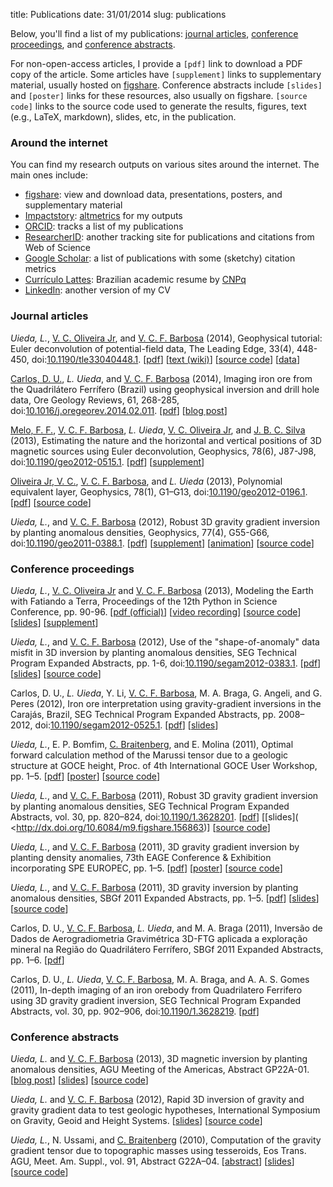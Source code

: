 title: Publications
date: 31/01/2014
slug: publications

Below, you'll find a list of my publications:
[journal articles](#articles),
[conference proceedings](#proceedings),
and [conference abstracts](#conference-abstracts).

For non-open-access articles,
I provide a `[pdf]` link to download a PDF copy of the article.
Some articles have `[supplement]` links to supplementary material,
usually hosted on [figshare](http://figshare.com/).
Conference abstracts include `[slides]` and `[poster]` links
for these resources, also usually on figshare.
`[source code]` links to
the source code used to generate
the results, figures, text (e.g., LaTeX, markdown), slides, etc,
in the publication.

### Around the internet

You can find my research outputs on various sites around the internet.
The main ones include:

* [figshare](http://figshare.com/authors/Leonardo%20Uieda/97471): view and
  download data, presentations, posters, and supplementary material
* [Impactstory](http://impactstory.org/leouieda):
  [altmetrics](http://en.wikipedia.org/wiki/Altmetrics) for my outputs
* [ORCID](http://orcid.org/0000-0001-6123-9515): tracks a list of my
  publications
* [ResearcherID](http://www.researcherid.com/rid/G-3258-2012): another tracking
  site for publications and citations from Web of Science
* [Google Scholar](http://scholar.google.com.br/citations?user=qfmPrUEAAAAJ):
  a list of publications with some (sketchy) citation metrics
* [Currículo Lattes](http://buscatextual.cnpq.br/buscatextual/visualizacv.do?metodo=apresentar&id=K4267185H6):
  Brazilian academic resume by [CNPq](http://www.cnpq.br/)
* [LinkedIn](http://www.linkedin.com/in/uieda): another version of my CV

<h3 id="articles">Journal articles</h3>

*Uieda, L.*, [V. C. Oliveira Jr][birocoles], and [V. C. F. Barbosa][valeria]
(2014),
Geophysical tutorial: Euler deconvolution of potential-field data,
The Leading Edge, 33(4), 448-450,
doi:[10.1190/tle33040448.1](http://library.seg.org/doi/abs/10.1190/tle33040448.1).
[[pdf](/pdf/paper-euler-tutorial-2014.pdf)]
[[text (wiki)](http://wiki.seg.org/wiki/Euler_deconvolution_of_potential_field_data_%28tutorial%29)]
[[source code](https://github.com/pinga-lab/paper-tle-euler-tutorial)]
[[data](http://dx.doi.org/10.6084/m9.figshare.923450)]

[Carlos, D. U.][dio], *L. Uieda*, and [V. C. F. Barbosa][valeria] (2014),
Imaging iron ore from the Quadrilátero Ferrífero (Brazil) using geophysical
inversion and drill hole data,
Ore Geology Reviews, 61, 268-285,
doi:[10.1016/j.oregeorev.2014.02.011](http://dx.doi.org/10.1016/j.oregeorev.2014.02.011).
[[pdf](/pdf/paper-quadrilatero-2014.pdf)]
[[blog post](/posts/2014-03-17-new-paper-quadrilatero.html)]

[Melo, F. F.][figura], [V. C. F. Barbosa][valeria], *L. Uieda*,
[V. C. Oliveira Jr][birocoles],
and [J. B. C. Silva][jb] (2013),
Estimating the nature and the horizontal and vertical positions
of 3D magnetic sources using Euler deconvolution,
Geophysics, 78(6), J87-J98,
doi:[10.1190/geo2012-0515.1](http://dx.doi.org/10.1190/geo2012-0515.1).
[[pdf](/pdf/paper-euler-plateau-2013.pdf)]
[[supplement](http://dx.doi.org/10.6084/m9.figshare.649433)]

[Oliveira Jr, V. C.][birocoles], [V. C. F. Barbosa][valeria], and
*L. Uieda* (2013),
Polynomial equivalent layer, Geophysics, 78(1), G1–G13,
doi:[10.1190/geo2012-0196.1](http://library.seg.org/doi/abs/10.1190/geo2012-0196.1).
[[pdf](/pdf/paper-polynomial-eqlayer-2013.pdf)]
[[source code](
https://github.com/leouieda/fatiando/blob/master/fatiando/gravmag/eqlayer.py)]

*Uieda, L.*, and [V. C. F. Barbosa][valeria] (2012),
Robust 3D gravity gradient inversion by planting anomalous densities,
Geophysics, 77(4), G55-G66,
doi:[10.1190/geo2011-0388.1](http://library.seg.org/doi/abs/10.1190/geo2011-0388.1).
[[pdf](/pdf/paper-planting-anomalous-densities-2012.pdf)]
[[supplement](http://dx.doi.org/10.6084/m9.figshare.91574)]
[[animation](http://dx.doi.org/10.6084/m9.figshare.91469)]
[[source code](https://github.com/pinga-lab/paper-planting-densities)]

<h3 id="proceedings">Conference proceedings</h3>

*Uieda, L.*, [V. C. Oliveira Jr][birocoles] and [V. C. F. Barbosa][valeria]
(2013),
Modeling the Earth with Fatiando a Terra,
Proceedings of the 12th Python in Science Conference, pp. 90-96.
[[pdf (official)](http://conference.scipy.org/proceedings/scipy2013/uieda.html)]
[[video recording](http://www.youtube.com/watch?v=Ec38h1oB8cc)]
[[source code](https://github.com/leouieda/scipy2013)]
[[slides](http://leouieda.github.io/scipy2013/?theme=night#/)]
[[supplement](http://dx.doi.org/10.6084/m9.figshare.708390)]

*Uieda, L.*, and [V. C. F. Barbosa][valeria] (2012),
Use of the "shape-of-anomaly" data misfit in 3D inversion by planting
anomalous densities, SEG Technical Program Expanded Abstracts, pp. 1-6,
doi:[10.1190/segam2012-0383.1](http://library.seg.org/doi/abs/10.1190/segam2012-0383.1).
[[pdf](/pdf/seg-2012.pdf)]
[[slides](http://dx.doi.org/10.6084/m9.figshare.156864)]
[[source code](https://github.com/leouieda/seg2012)]

Carlos, D. U., *L. Uieda*, Y. Li, [V. C. F. Barbosa][valeria], M. A. Braga,
G. Angeli, and G. Peres (2012),
Iron ore interpretation using gravity-gradient inversions in the Carajás,
Brazil, SEG Technical Program Expanded Abstracts, pp. 2008–2012,
doi:[10.1190/segam2012-0525.1](http://library.seg.org/doi/abs/10.1190/segam2012-0525.1).
[[pdf](/pdf/seg-carlos-2012.pdf)]
[[slides](http://dx.doi.org/10.6084/m9.figshare.156865)]

*Uieda, L.*, E. P. Bomfim, [C. Braitenberg][carla], and E. Molina (2011),
Optimal forward calculation method of the Marussi tensor due to a geologic
structure at GOCE height,
Proc. of 4th International GOCE User Workshop, pp. 1–5.
[[pdf](/pdf/goce-2011.pdf)]
[[poster](http://dx.doi.org/10.6084/m9.figshare.92624)]
[[source code](https://github.com/leouieda/goce2011)]

*Uieda, L.*, and [V. C. F. Barbosa][valeria] (2011),
Robust 3D gravity gradient inversion by planting anomalous densities,
SEG Technical Program Expanded Abstracts, vol. 30, pp. 820–824,
doi:[10.1190/1.3628201](http://library.seg.org/doi/abs/10.1190/1.3628201).
[[pdf](/pdf/seg-2011.pdf)]
[[slides]( <http://dx.doi.org/10.6084/m9.figshare.156863)]
[[source code](https://github.com/leouieda/seg2011)]

*Uieda, L.*, and [V. C. F. Barbosa][valeria] (2011),
3D gravity gradient inversion by planting density anomalies,
73th EAGE Conference & Exhibition incorporating SPE EUROPEC, pp. 1–5.
[[pdf](/pdf/eage-2011.pdf)]
[[poster](http://dx.doi.org/10.6084/m9.figshare.91511)]
[[source code](https://github.com/leouieda/eage2011)]

*Uieda, L.*, and [V. C. F. Barbosa][valeria] (2011),
3D gravity inversion by planting anomalous densities,
SBGf 2011 Expanded Abstracts, pp. 1–5.
[[pdf](/pdf/sbgf-2011.pdf)]
[[slides](http://dx.doi.org/10.6084/m9.figshare.156861)]
[[source code](https://github.com/leouieda/sbgf2011)]

Carlos, D. U., [V. C. F. Barbosa][valeria], *L. Uieda*, and M. A. Braga
(2011),
Inversão de Dados de Aerogradiometria Gravimétrica 3D-FTG aplicada a exploração
mineral na Região do Quadrilátero Ferrífero,
SBGf 2011 Expanded Abstracts, pp. 1–6.
[[pdf](/pdf/sbgf-carlos-2011.pdf)]

Carlos, D. U., *L. Uieda*, [V. C. F. Barbosa][valeria], M. A. Braga, and
A. A. S. Gomes (2011),
In-depth imaging of an iron orebody from Quadrilatero Ferrifero using 3D
gravity gradient inversion, SEG Technical Program Expanded Abstracts, vol. 30,
pp. 902–906,
doi:[10.1190/1.3628219](http://library.seg.org/doi/abs/10.1190/1.3628219).
[[pdf](/pdf/seg-carlos-2011.pdf)]

<h3 id="conference-abstracts">Conference abstracts</h3>

*Uieda, L.* and [V. C. F. Barbosa][valeria] (2013),
3D magnetic inversion by planting anomalous densities,
AGU Meeting of the Americas, Abstract GP22A-01.
[[blog post](
http://fatiando.org/blog/2013-05-27-agu-meeting-of-the-americas.html)]
[[slides](http://dx.doi.org/10.6084/m9.figshare.703651)]
[[source code](https://github.com/leouieda/agu-cancun2013)]

*Uieda, L.* and [V. C. F. Barbosa][valeria] (2012),
Rapid 3D inversion of gravity and gravity gradient data to test geologic
hypotheses,
International Symposium on Gravity, Geoid and Height Systems.
[[slides](http://dx.doi.org/10.6084/m9.figshare.156859)]
[[source code](https://github.com/leouieda/gghs2012)]

*Uieda, L.*, N. Ussami, and [C. Braitenberg][carla] (2010),
Computation of the gravity gradient tensor due to topographic masses
using tesseroids, Eos Trans. AGU, Meet. Am. Suppl., vol. 91, Abstract G22A–04.
[[abstract](http://www.agu.org/cgi-bin/SFgate/SFgate?language=English&verbose=0&listenv=table&application=ja10&convert=&converthl=&refinequery=&formintern=&formextern=&transquery=au=uieda&_lines=&multiple=0&descriptor=/data/epubs/wais/indexes/ja10/ja10%7C1000%7C3828%7CComputation%20of%20the%20gravity%20gradient%20tensor%20due%20to%20topographic%20masses%20using%20tesseroids%7CHTML%7Clocalhost:0%7C/data/epubs/wais/indexes/ja10/ja10%7C2890230%202894058%20/data2/epubs/wais/data/ja10/ja10.txt)]
[[slides](http://dx.doi.org/10.6084/m9.figshare.156858)]
[[source code](https://github.com/leouieda/agu2010)]

[birocoles]: http://fatiando.org/people/oliveira-jr/
[valeria]: http://lattes.cnpq.br/0391036221142471
[jb]: http://lattes.cnpq.br/1870725463184491
[figura]: http://lattes.cnpq.br/6001771792254742
[carla]: http://www2.units.it/geodin/biobraitenberg.html
[dio]: http://lattes.cnpq.br/2302002033171923
